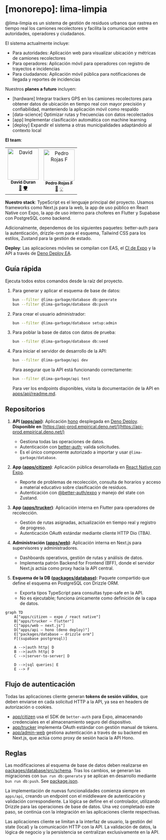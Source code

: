 # [monorepo]: lima-limpia

@lima-limpia es un sistema de gestión de residuos urbanos que rastrea en tiempo
real los camiones recolectores y facilita la comunicación entre autoridades,
operadores y ciudadanos.

El sistema actualmente incluye:

- Para autoridades: Aplicación web para visualizar ubicación y métricas de
  camiones recolectores
- Para operadores: Aplicación móvil para operadores con registro de trayectos e
  incidencias
- Para ciudadanos: Aplicación móvil pública para notificaciones de llegada y
  reportes de incidencias

Nuestros **planes a futuro** incluyen:

- [hardware] Integrar trackers GPS en los camiones recolectores para obtener
  datos de ubicación en tiempo real con mayor precisión y confiabilidad,
  manteniendo la aplicación móvil como respaldo
- [data-science] Optimizar rutas y frecuencias con datos recolectados
- [app] Implementar clasificación automática con machine learning
- [deploy] Expandir el sistema a otras municipalidades adaptándolo al contexto
  local

**El team**:

<!-- ALL-CONTRIBUTORS-LIST:START - Do not remove or modify this section -->
<!-- prettier-ignore-start -->
<!-- markdownlint-disable -->
<table>
  <tbody>
    <tr>
      <td align="center">
        <a href="http://totallynotdavid.github.io">
          <img src="https://avatars.githubusercontent.com/u/20960328?v=4?s=100" width="100px;" alt="David"/><br />
          <sub><b>David Duran</b></sub>
        </a><br />
        <a href="#maintenance-totallynotdavid" title="Maintenance">🚧</a>
        <a href="#security-totallynotdavid" title="Security">🛡️</a>
      </td>
      <td align="center">
        <a href="https://github.com/PedroRojasF">
          <img src="https://avatars.githubusercontent.com/u/48870694?v=4?s=100" width="100px;" alt="Pedro Rojas F"/><br />
          <sub><b>Pedro Rojas F</b></sub>
        </a><br />
        <a href="#maintenance-totallynotdavid" title="Maintenance">🚧</a>
        <a href="#ideas-PedroRojasF" title="Ideas">💡</a>
      </td>
    </tr>
  </tbody>
</table>

<!-- markdownlint-restore -->
<!-- prettier-ignore-end -->
<!-- ALL-CONTRIBUTORS-LIST:END -->

**Nuestro stack**: TypeScript es el lenguaje principal del proyecto. Usamos
frameworks como Next.js para la web, la app de uso público en React Native con
Expo, la app de uso interno para choferes en Flutter y Supabase con PostgreSQL
como backend.

Adicionalmente, dependemos de los siguientes paquetes: better-auth para la
autenticación, drizzle-orm para el esquema, Tailwind CSS para los estilos,
Zustand para la gestión de estado.

**Deploy**: Las aplicaciones móviles se compilan con EAS, el
[CI de Expo](https://docs.expo.dev/build/building-on-ci/) y la API a través de
[Deno Deploy EA](https://docs.deno.com/deploy/early-access/).

## Guía rápida

Ejecuta todos estos comandos desde la raíz del proyecto.

1. Para generar y aplicar el esquema de base de datos:

   ```bash
   bun --filter @lima-garbage/database db:generate
   bun --filter @lima-garbage/database db:push
   ```

2. Para crear el usuario administrador:

   ```bash
   bun --filter @lima-garbage/database setup:admin
   ```

3. Para poblar la base de datos con datos de prueba:

   ```bash
   bun --filter @lima-garbage/database db:seed
   ```

4. Para iniciar el servidor de desarrollo de la API:

   ```bash
   bun --filter @lima-garbage/api dev
   ```

   Para asegurar que la API está funcionando correctamente:

   ```bash
   bun --filter @lima-garbage/api test
   ```

   Para ver los endpoints disponibles, visita la documentación de la API en
   [apps/api/readme.md](apps/api/readme.md).

## Repositorios

1. **API ([apps/api](apps/api))**: Aplicación
   [hono](https://hono.dev/docs/getting-started/deno) desplegada en
   [Deno Deploy](https://console.deno.com/empirical). **Disponible en**
   [https://api-prod.empirical.deno.net/](https://api-prod.empirical.deno.net/)
   - Gestiona todas las operaciones de datos.
   - Autenticación con
     [better-auth](https://www.better-auth.com/docs/concepts/database); valida
     solicitudes.
   - Es el único componente autorizado a importar y usar
     `@lima-garbage/database`.

2. **App ([apps/citizen](apps/citizen))**: Aplicación pública desarrollada en
   [React Native con Expo](https://docs.expo.dev/develop/development-builds/introduction/).
   - Reporte de problemas de recolección, consulta de horarios y acceso a
     material educativo sobre clasificación de residuos.
   - Autenticación con
     [@better-auth/expo](https://www.npmjs.com/package/@better-auth/expo) y
     manejo del state con Zustand.

3. **App ([apps/trucker](apps/trucker))**: Aplicación interna en Flutter para
   operadores de recolección.
   - Gestión de rutas asignadas, actualización en tiempo real y registro de
     progreso.
   - Autenticación OAuth estándar mediante cliente HTTP Dio (TBA).

4. **Administración ([apps/web](apps/web))**: Aplicación interna en Next.js para
   supervisores y administradores.
   - Dashboards operativos, gestión de rutas y análisis de datos.
   - Implementa patrón Backend for Frontend (BFF), donde el servidor Next.js
     actúa como proxy hacia la API central.

5. **Esquema de la DB ([packages/database](packages/database))**: Paquete
   compartido que define el esquema en PostgreSQL con Drizzle ORM.
   - Exporta tipos TypeScript para consultas type-safe en la API.
   - No es ejecutable; funciona únicamente como definición de la capa de datos.

```mermaid
graph TD
    A["apps/citizen – expo / react native"]
    B["apps/trucker – flutter"]
    C["apps/web – next.js"]
    D["apps/api – hono (deno deploy)"]
    E["packages/database – drizzle orm"]
    F[(supabase postgresql)]

    A -->|auth http| D
    B -->|auth http| D
    C -->|server-to-server| D

    D -->|sql queries| E
    E --> F
```

## Flujo de autenticación

Todas las aplicaciones cliente generan **tokens de sesión válidos**, que deben
enviarse en cada solicitud HTTP a la API, ya sea en headers de autorización o
cookies.

- [app/citizen](app/citizen) usa el SDK de `better-auth` para Expo, almacenando
  credenciales en el almacenamiento seguro del dispositivo.
- [app/trucker](app/trucker) implementa OAuth estándar con gestión manual de
  tokens.
- [app/admin-web](app/admin-web) gestiona autenticación a través de su backend
  en Next.js, que actúa como proxy de sesión hacia la API Hono.

## Reglas

Las modificaciones al esquema de base de datos deben realizarse en
[packages/database/src/schema](packages/database/src/schema/). Tras los cambios,
se generan las migraciones con `bun run db:generate` y se aplican en desarrollo
mediante `bun run db:push`. See
[package.json](packages/database/package.json?plain=1#L9).

La implementación de nuevas funcionalidades comienza siempre en `apps/api`,
creando un endpoint con el middleware de autenticación y validación
correspondiente. La lógica se define en el controlador, utilizando Drizzle para
las operaciones de base de datos. Una vez completado este paso, se continúa con
la integración en las aplicaciones cliente respectivas.

Las aplicaciones cliente se limitan a la interfaz de usuario, la gestión del
state (local) y la comunicación HTTP con la API. La validación de datos, la
lógica de negocio y la persistencia se centralizan exclusivamente en la API.
